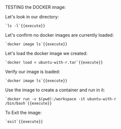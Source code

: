 TESTING the DOCKER image:

Let's look in our directory:

	`ls -l`{{execute}}

Let's confirm no docker images are currently loaded:

	`docker image ls`{{execute}}

Let's load the docker image we created:

	`docker load < ubuntu-with-r.tar`{{execute}}

Verify our image is loaded:

	`docker image ls`{{execute}}

Use the image to create a container and run in it:

	`docker run -v $(pwd):/workspace -it ubuntu-with-r /bin/bash`{{execute}}

To Exit the image:

	`exit`{{execute}}